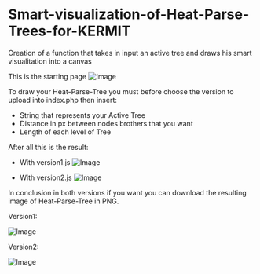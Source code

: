 # Smart-visualization-of-Heat-Parse-Trees-for-KERMIT
Creation of a function that takes in input an active tree and draws his smart visualitation into a canvas


This is the starting page 
![Image](/img/img1.png)

To draw your Heat-Parse-Tree you must before choose the version to upload into index.php then insert:
- String that represents your Active Tree
- Distance in px between nodes brothers that you want
- Length of each level of Tree

After all this is the result:
- With version1.js
![Image](/img/img2.png)

- With version2.js
![Image](/img/img3.png)


In conclusion in both versions if you want you can download the resulting image of Heat-Parse-Tree in PNG.

Version1:

![Image](/img/canvas.png)

Version2:

![Image](/img/canvas2.png)
